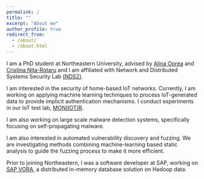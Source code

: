 ```yaml
---
permalink: /
title: ""
excerpt: "About me"
author_profile: true
redirect_from: 
  - /about/
  - /about.html
---
```


I am a PhD student at Northeastern University, advised by [Alina Oprea](http://www.ccs.neu.edu/home/alina/index.html) and [Cristina Nita-Rotaru](http://cnitarot.github.io) and I am affiliated with Network and Distributed Systems Security Lab [(NDS2)](https://nds2.ccs.neu.edu).

I am interested in the security of home-based IoT networks. Currently, I am working on applying machine learning techniques to process IoT-generated data to provide implicit authentication mechanisms. I conduct experiments in our IoT test lab, [MON(IOT)R](https://moniotrlab.ccis.neu.edu).

I am also working on large scale malware detection systems, specifically focusing on self-propagating malware.

I am also interested in automated vulnerability discovery and fuzzing. We are investigating methods combining machine-learning based static analysis to guide the fuzzing process to make it more efficient.

Prior to joining Northeastern, I was a software developer at SAP, working on [SAP VORA](https://www.sap.com/products/hana-vora-hadoop.html), a distributed in-memory database solution on Hadoop data.
